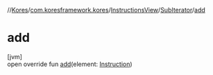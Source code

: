 //[Kores](../../../../index.md)/[com.koresframework.kores](../../index.md)/[InstructionsView](../index.md)/[SubIterator](index.md)/[add](add.md)

# add

[jvm]\
open override fun [add](add.md)(element: [Instruction](../../-instruction/index.md))
